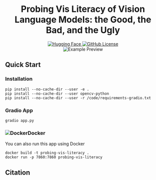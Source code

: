 <!-- markdownlint-disable first-line-h1 -->
<!-- markdownlint-disable html -->
<!-- markdownlint-disable no-duplicate-header -->

<div align="center">
    <h1>Probing Vis Literacy of Vision Language Models: the Good, the Bad, and the Ugly</h1>
</div>

<div align="center">
    <a href="https://huggingface.co/uw-insight-lab" target="_blank">
        <img src="https://img.shields.io/badge/HuggingFace-InsightLab-yellow?logo=huggingface" alt="Hugging Face" />
    </a>
    <a href="https://github.com/AustingDong/Probing-Vis-Literacy-of-Vision-Language-Models/blob/main/LICENSE" target="_blank">
        <img src="https://img.shields.io/github/license/AustingDong/Probing-Vis-Literacy-of-Vision-Language-Models" alt="GitHub License" />
    </a>
</div>

<div align="center">
    <img src="https://github.com/AustingDong/Probing-Vis-Literacy-of-Vision-Language-Models/blob/main/examples/placeholder.png" alt="Example Preview" />
</div>

## Quick Start

### Installation

```shell
pip install --no-cache-dir --user -e .
pip install --no-cache-dir --user opencv-python
pip install --no-cache-dir --user -r /code/requirements-gradio.txt
```

### Gradio App

```shell
gradio app.py
```

### <img src="https://cdn.jsdelivr.net/gh/devicons/devicon/icons/docker/docker-original.svg" alt="Docker"/>Docker

You can also run this app using Docker

```shell
docker build -t probing-vis-literacy .
docker run -p 7860:7860 probing-vis-literacy
```

## Citation
